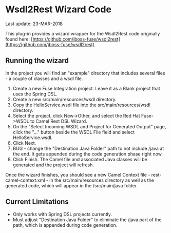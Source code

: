# Wsdl2Rest Wizard Code
Last update: 23-MAR-2018

This plug-in provides a wizard wrapper for the Wsdl2Rest code originally found here: [https://github.com/jboss-fuse/wsdl2rest](https://github.com/jboss-fuse/wsdl2rest)

## Running the wizard
In the project you will find an "example" directory that includes several files - a couple of classes and a wsdl file.

1. Create a new Fuse Integration project. Leave it as a Blank project that uses the Spring DSL.
2. Create a new src/main/resources/wsdl directory.
3. Copy the HelloService.wsdl file into the src/main/resources/wsdl directory.
4. Select the project, click New->Other, and select the Red Hat Fuse->WSDL to Camel Rest DSL Wizard. 
5. On the "Select Incoming WSDL and Project for Generated Output" page, click the "..." button beside the WSDL File field and select HelloService.wsdl.
6. Click Next. 
7. BUG - change the "Destination Java Folder" path to not include /java at the end. It gets appended during the code generation phase right now.
8. Click Finish. The Camel file and associated Java classes will be generated and the project will refresh. 

Once the wizard finishes, you should see a new Camel Context file - rest-camel-context.xml - in the src/main/resources directory as well as the generated code, which will appear in the /src/main/java folder.

## Current Limitations
* Only works with Spring DSL projects currently.
* Must adjust "Destination Java Folder" to eliminate the /java part of the path, which is appended during code generation.
